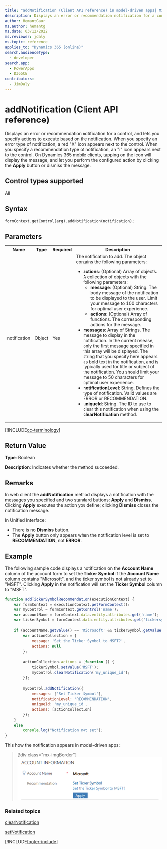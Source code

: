 ```yaml
---
title: "addNotification (Client API reference) in model-driven apps| MicrosoftDocs"
description: Displays an error or recommendation notification for a control, and lets you specify to execute based on the notification.
author: HemantGaur
ms.author: hemantg
ms.date: 03/12/2022
ms.reviewer: jdaly
ms.topic: reference
applies_to: "Dynamics 365 (online)"
search.audienceType: 
  - developer
search.app: 
  - PowerApps
  - D365CE
contributors:
  - JimDaly
---
```

# addNotification (Client API reference)

Displays an error or recommendation notification for a control, and lets you specify actions to execute based on the notification. When you specify an error type of notification, a red "X" icon appears next to the control. When you specify a recommendation type of notification, an "i" icon appears next to the control. On Dynamics 365 mobile clients, tapping on the icon will display the message, and let you perform the configured action by clicking the **Apply** button or dismiss the message. 

## Control types supported

All

## Syntax

`formContext.getControl(arg).addNotification(notification);`

## Parameters

<table>
<tr>
<th>Name</th>
<th>Type</th>
<th>Required</th>
<th>Description</th>
</tr>
<tr>
<td>notification</td>
<td>Object</td>
<td>Yes</td>
<td>The notification to add. The object contains the following parameters:
<ul>
<li><b>actions</b>: (Optional) Array of objects. A collection of objects with the following parameters:
<ul>
<li><b>message</b>: (Optional) String. The body message of the notification to be displayed to the user. Limit your message to 100 characters for optimal user experience.</li>
<li><b>actions</b>: (Optional) Array of functions. The corresponding actions for the message.</li>
</ul>
<li><b>messages</b>: Array of Strings. The message to display in the notification. In the current release, only the first message specified in this array will be displayed. The string that you specify here appears as bold text in the notification, and is typically used for title or subject of the notification. You should limit your message to 50 characters for optimal user experience.</li>
<li><b>notificationLevel</b>: String. Defines the type of notification. Valid values are ERROR or RECOMMENDATION.</li>
<li><b>uniqueId</b>: String. The ID to use to clear this notification when using the <b>clearNotification</b> method.</li>
</ul></td>
</tr>

</table>

[!INCLUDE[cc-terminology](../../../../data-platform/includes/cc-terminology.md)]

## Return Value

**Type**: Boolean

**Description**: Indicates whether the method succeeded.


## Remarks

In web client the **addNotification** method displays a notification with the messages you specified and two standard buttons: **Apply** and **Dismiss**. Clicking **Apply** executes the action you define; clicking **Dismiss** closes the notification message.

In Unified Interface:

- There is no **Dismiss** button.
- The **Apply** button only appears when the notification level is set to **RECOMMENDATION**, not **ERROR**.

## Example

The following sample code displays a notification on the **Account Name** column of the account form to set the **Ticker Symbol** if the **Account Name** column contains "Microsoft", and the ticker symbol is not already set to "MSFT". Clicking **Apply** in the notification will set the **Ticker Symbol** column to "MSFT".

```JavaScript
function addTickerSymbolRecommendation(executionContext) {
    var formContext = executionContext.getFormContext();
    var myControl = formContext.getControl('name');
    var accountName = formContext.data.entity.attributes.get('name');
    var tickerSymbol = formContext.data.entity.attributes.get('tickersymbol');

    if (accountName.getValue() == 'Microsoft' && tickerSymbol.getValue() != 'MSFT') {
        var actionCollection = {
            message: 'Set the Ticker Symbol to MSFT?',
            actions: null
        };

        actionCollection.actions = [function () {
            tickerSymbol.setValue('MSFT');
            myControl.clearNotification('my_unique_id');
        }];

        myControl.addNotification({
            messages: ['Set Ticker Symbol'],
            notificationLevel: 'RECOMMENDATION',
            uniqueId: 'my_unique_id',
            actions: [actionCollection]
        });
    }
    else
        console.log("Notification not set");
}
```

This how the notification appears in model-driven apps:

> [!div class="mx-imgBorder"]
> ![Example add notification.](../../../media/clientapi_addnotification.png "Example add notification")

### Related topics

[clearNotification](clearNotification.md)

[setNotification](setNotification.md)





[!INCLUDE[footer-include](../../../../../includes/footer-banner.md)]